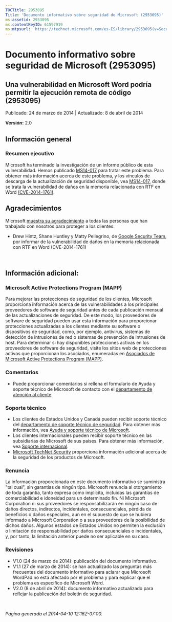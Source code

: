 ```yaml
---
TOCTitle: 2953095
Title: 'Documento informativo sobre seguridad de Microsoft (2953095)'
ms:assetid: 2953095
ms:contentKeyID: 61597919
ms:mtpsurl: 'https://technet.microsoft.com/es-ES/library/2953095(v=Security.10)'
---
```


Documento informativo sobre seguridad de Microsoft (2953095)
============================================================

Una vulnerabilidad en Microsoft Word podría permitir la ejecución remota de código (2953095)
--------------------------------------------------------------------------------------------

Publicado: 24 de marzo de 2014 | Actualizado: 8 de abril de 2014

**Versión:** 2.0

Información general
-------------------

### Resumen ejecutivo

Microsoft ha terminado la investigación de un informe público de esta vulnerabilidad. Hemos publicado [MS14-017](http://go.microsoft.com/fwlink/?linkid=393531) para tratar este problema. Para obtener más información acerca de este problema, y los vínculos de descarga de la actualización de seguridad disponible, vea [MS14-017](http://go.microsoft.com/fwlink/?linkid=393531), donde se trata la vulnerabilidad de daños en la memoria relacionada con RTF en Word [(CVE-2014-1761)](http://www.cve.mitre.org/cgi-bin/cvename.cgi?name=cve-2014-1761).

Agradecimientos
---------------

Microsoft [muestra su agradecimiento](http://go.microsoft.com/fwlink/?linkid=21127) a todas las personas que han trabajado con nosotros para proteger a los clientes:

-   Drew Hintz, Shane Huntley y Matty Pellegrino, de [Google Security Team](http://www.google.com/), por informar de la vulnerabilidad de daños en la memoria relacionada con RTF en Word (CVE-2014-1761)

 

Información adicional:
----------------------

### Microsoft Active Protections Program (MAPP)

Para mejorar las protecciones de seguridad de los clientes, Microsoft proporciona información acerca de las vulnerabilidades a los principales proveedores de software de seguridad antes de cada publicación mensual de las actualizaciones de seguridad. De este modo, los proveedores de software de seguridad pueden usar esta información para proporcionar protecciones actualizadas a los clientes mediante su software o dispositivos de seguridad, como, por ejemplo, antivirus, sistemas de detección de intrusiones de red o sistemas de prevención de intrusiones de host. Para determinar si hay disponibles protecciones activas en los proveedores de software de seguridad, visite los sitios web de protecciones activas que proporcionan los asociados, enumeradas en [Asociados de Microsoft Active Protections Program (MAPP)](http://go.microsoft.com/fwlink/?linkid=215201).

### Comentarios

-   Puede proporcionar comentarios si rellena el formulario de Ayuda y soporte técnico de Microsoft de contacto con el [departamento de atención al cliente](http://support.microsoft.com/kb/?scid=sw;en;1257&showpage=1&ws=technet&sd=tech).

### Soporte técnico

-   Los clientes de Estados Unidos y Canadá pueden recibir soporte técnico del [departamento de soporte técnico de seguridad](http://go.microsoft.com/fwlink/?linkid=21131). Para obtener más información, vea [Ayuda y soporte técnico de Microsoft](http://support.microsoft.com/).
-   Los clientes internacionales pueden recibir soporte técnico en las subsidiarias de Microsoft de sus países. Para obtener más información, vea [Soporte internacional](http://go.microsoft.com/fwlink/?linkid=21155).
-   [Microsoft TechNet Security](http://go.microsoft.com/fwlink/?linkid=21132) proporciona información adicional acerca de la seguridad de los productos de Microsoft.

### Renuncia

La información proporcionada en este documento informativo se suministra "tal cual", sin garantías de ningún tipo. Microsoft renuncia al otorgamiento de toda garantía, tanto expresa como implícita, incluidas las garantías de comerciabilidad e idoneidad para un determinado fin. Ni Microsoft Corporation ni sus proveedores se responsabilizarán en ningún caso de daños directos, indirectos, incidentales, consecuenciales, pérdida de beneficios o daños especiales, aun en el supuesto de que se hubiera informado a Microsoft Corporation o a sus proveedores de la posibilidad de dichos daños. Algunos estados de Estados Unidos no permiten la exclusión o limitación de responsabilidad por daños consecuenciales o incidentales, y, por tanto, la limitación anterior puede no ser aplicable en su caso.

### Revisiones

-   V1.0 (24 de marzo de 2014): publicación del documento informativo.
-   V1.1 (27 de marzo de 2014): se han actualizado las preguntas más frecuentes del documento informativo para aclarar que Microsoft WordPad no está afectado por el problema y para explicar que el problema es específico de Microsoft Word.
-   V2.0 (8 de abril de 2014): documento informativo actualizado para reflejar la publicación del boletín de seguridad.

 

*Página generada el 2014-04-10 12:16Z-07:00.*
